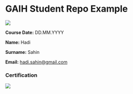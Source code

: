 # GAIH Student Repo Example
![](img/newlogo.png)

**Course Date:** DD.MM.YYYY  

**Name:** Hadi 

**Surname:** Sahin  

**Email:** hadi.sahin@gmail.com  




### Certification
![](img/TopLearnerCertificate.png)


